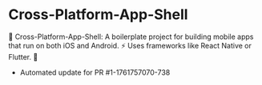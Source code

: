 # Cross-Platform-App-Shell
📱 Cross-Platform-App-Shell: A boilerplate project for building mobile apps that run on both iOS and Android. ⚡ Uses frameworks like React Native or Flutter. 🚀


- Automated update for PR #1-1761757070-738